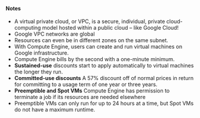 #### Notes

- A virtual private cloud, or VPC, is a secure, individual, private cloud-computing model hosted within a public cloud – like Google Cloud!
- Google VPC networks are global
- Resources can even be in different zones on the same subnet.
- With Compute Engine, users can create and run virtual machines on Google infrastructure.
- Compute Engine bills by the second with a one-minute minimum.
- **Sustained-use** discounts start to apply automatically to virtual machines the longer they run.
- **Committed-use discounts** A 57% discount off of normal prices in return for committing to a usage term of one year or three years.
- **Preemptible and Spot VMs**  Compute Engine has permission to terminate a job if its resources are needed elsewhere
- Preemptible VMs can only run for up to 24 hours at a time, but Spot VMs do not have a maximum runtime.
